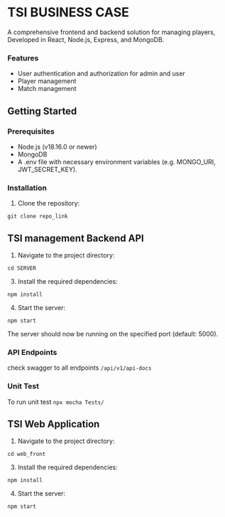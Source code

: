 # TSI BUSINESS CASE


A comprehensive frontend and backend solution for managing players, Developed in React, Node.js, Express, and MongoDB.

### Features

- User authentication and authorization for admin and user
-  Player management
-  Match management


## Getting Started

### Prerequisites

- Node.js (v18.16.0 or newer)
- MongoDB
- A .env file with necessary environment variables (e.g. MONGO_URI, JWT_SECRET_KEY).
  
### Installation

1. Clone the repository:
   
``` git clone repo_link ```

## TSI management Backend API

1. Navigate to the project directory:

```cd SERVER```

3. Install the required dependencies:

```npm install```

4. Start the server:

```npm start```

The server should now be running on the specified port (default: 5000).

### API Endpoints

check swagger to all endpoints ``` /api/v1/api-docs ```

### Unit Test

To run unit test ``` npx mocha Tests/ ```

## TSI Web Application

1. Navigate to the project directory:

```cd web_front```

3. Install the required dependencies:

```npm install```

4. Start the server:

```npm start```
